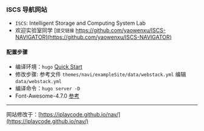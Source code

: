### ISCS 导航网站
- `ISCS`: Intelligent Storage and Computing System Lab
- 欢迎实验室同学 [`提交链接` https://github.com/yaowenxu/ISCS-NAVIGATOR](https://github.com/yaowenxu/ISCS-NAVIGATOR)

#### 配置步骤
- 编译环境：`hugo` [Quick Start](https://gohugo.io/getting-started/quick-start/)
- 修改步骤: 参考文件 `themes/navi/exampleSite/data/webstack.yml` 编辑 `data/webstack.yml`
- 编译命令：`hugo server -D`
- Font-Awesome-4.7.0 [参考](http://www.fontawesome.com.cn/faicons/)

---
网站修改于：[https://iplaycode.github.io/nav/](https://iplaycode.github.io/nav/)